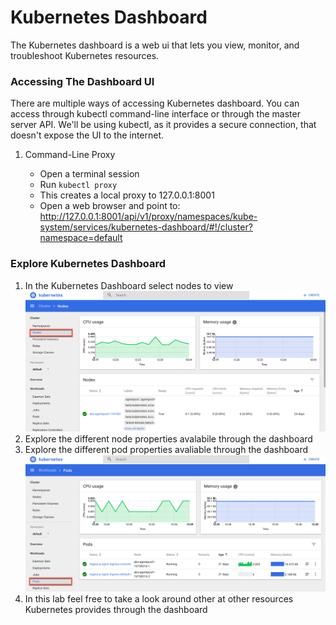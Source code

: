 # Kubernetes Dashboard

The Kubernetes dashboard is a web ui that lets you view, monitor, and troubleshoot Kubernetes resources. 

### Accessing The Dashboard UI

There are multiple ways of accessing Kubernetes dashboard. You can access through kubectl command-line interface or through the master server API. We'll be using kubectl, as it provides a secure connection, that doesn't expose the UI to the internet.

1. Command-Line Proxy

    * Open a terminal session
    * Run ```kubectl proxy```
    * This creates a local proxy to 127.0.0.1:8001
    * Open a web browser and point to: <http://127.0.0.1:8001/api/v1/proxy/namespaces/kube-system/services/kubernetes-dashboard/#!/cluster?namespace=default>

### Explore Kubernetes Dashboard

1. In the Kubernetes Dashboard select nodes to view
![](img/ui_nodes.png)
2. Explore the different node properties avalabile through the dashboard
3. Explore the different pod properties avaliable through the dashboard ![](img/ui_pods.png)
4. In this lab feel free to take a look around other at  other resources Kubernetes provides through the dashboard
